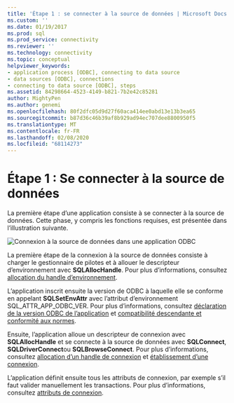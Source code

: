 ```yaml
---
title: 'Étape 1 : se connecter à la source de données | Microsoft Docs'
ms.custom: ''
ms.date: 01/19/2017
ms.prod: sql
ms.prod_service: connectivity
ms.reviewer: ''
ms.technology: connectivity
ms.topic: conceptual
helpviewer_keywords:
- application process [ODBC], connecting to data source
- data sources [ODBC], connections
- connecting to data source [ODBC], steps
ms.assetid: 84298664-4523-4149-b821-7b2e42c85281
author: MightyPen
ms.author: genemi
ms.openlocfilehash: 80f2dfc05d9d27f60aca414ee0abd13e13b3ea65
ms.sourcegitcommit: b87d36c46b39af8b929ad94ec707dee8800950f5
ms.translationtype: MT
ms.contentlocale: fr-FR
ms.lasthandoff: 02/08/2020
ms.locfileid: "68114273"
---
```

# <a name="step-1-connect-to-the-data-source"></a>Étape 1 : Se connecter à la source de données
La première étape d’une application consiste à se connecter à la source de données. Cette phase, y compris les fonctions requises, est présentée dans l’illustration suivante.  
  
 ![Connexion à la source de données dans une application ODBC](../../../odbc/reference/develop-app/media/pr11.gif "pr11")  
  
 La première étape de la connexion à la source de données consiste à charger le gestionnaire de pilotes et à allouer le descripteur d’environnement avec **SQLAllocHandle**. Pour plus d’informations, consultez [allocation du handle d’environnement](../../../odbc/reference/develop-app/allocating-the-environment-handle.md).  
  
 L’application inscrit ensuite la version de ODBC à laquelle elle se conforme en appelant **SQLSetEnvAttr** avec l’attribut d’environnement SQL_ATTR_APP_ODBC_VER. Pour plus d’informations, consultez [déclaration de la version ODBC de l’application](../../../odbc/reference/develop-app/declaring-the-application-s-odbc-version.md) et [compatibilité descendante et conformité aux normes](../../../odbc/reference/develop-app/backward-compatibility-and-standards-compliance.md).  
  
 Ensuite, l’application alloue un descripteur de connexion avec **SQLAllocHandle** et se connecte à la source de données avec **SQLConnect**, **SQLDriverConnect**ou **SQLBrowseConnect**. Pour plus d’informations, consultez [allocation d’un handle de connexion](../../../odbc/reference/develop-app/allocating-a-connection-handle-odbc.md) et [établissement d’une connexion](../../../odbc/reference/develop-app/establishing-a-connection.md).  
  
 L’application définit ensuite tous les attributs de connexion, par exemple s’il faut valider manuellement les transactions. Pour plus d’informations, consultez [attributs de connexion](../../../odbc/reference/develop-app/connection-attributes.md).
